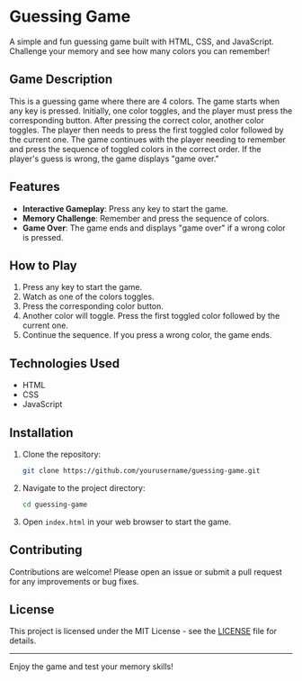 # Guessing Game

A simple and fun guessing game built with HTML, CSS, and JavaScript. Challenge your memory and see how many colors you can remember!

## Game Description

This is a guessing game where there are 4 colors. The game starts when any key is pressed. Initially, one color toggles, and the player must press the corresponding button. After pressing the correct color, another color toggles. The player then needs to press the first toggled color followed by the current one. The game continues with the player needing to remember and press the sequence of toggled colors in the correct order. If the player's guess is wrong, the game displays "game over."

## Features

- **Interactive Gameplay**: Press any key to start the game.
- **Memory Challenge**: Remember and press the sequence of colors.
- **Game Over**: The game ends and displays "game over" if a wrong color is pressed.

## How to Play

1. Press any key to start the game.
2. Watch as one of the colors toggles.
3. Press the corresponding color button.
4. Another color will toggle. Press the first toggled color followed by the current one.
5. Continue the sequence. If you press a wrong color, the game ends.

## Technologies Used

- HTML
- CSS
- JavaScript

## Installation

1. Clone the repository:
    ```bash
    git clone https://github.com/yourusername/guessing-game.git
    ```
2. Navigate to the project directory:
    ```bash
    cd guessing-game
    ```
3. Open `index.html` in your web browser to start the game.

## Contributing

Contributions are welcome! Please open an issue or submit a pull request for any improvements or bug fixes.

## License

This project is licensed under the MIT License - see the [LICENSE](LICENSE) file for details.

---

Enjoy the game and test your memory skills!
